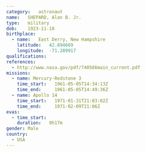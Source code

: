 ```yaml
---
category:	astronaut
name:	SHEPARD, Alan B. Jr.
type:	military
dob:	1923-11-18
birthplace:
  - name:	East Derry, New Hampshire
    latitude:	42.894669
    longitude:	-71.289917
qualifications:
references:
  - http://www.nasa.gov/pdf/740566main_current.pdf
missions:
  - name: Mercury-Redstone 3
    time_start:   1961-05-05T14:34:13Z
    time_end:     1961-05-05T14:49:36Z
  - name: Apollo 14
    time_start:   1971-01-31T21:03:02Z
    time_end:     1971-02-09T21:06Z
evas:
  - time_start: 
    duration:   9h17m
gender:	Male
country:
  - USA
---
```

